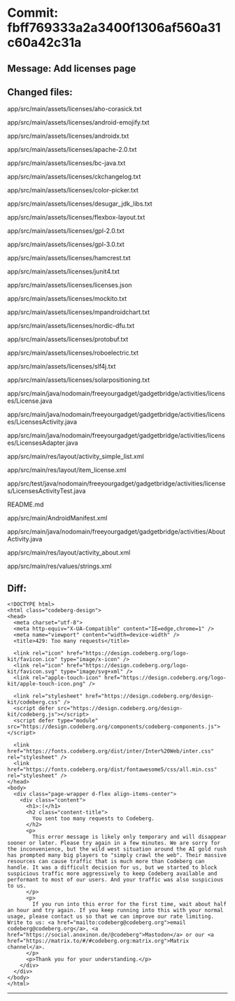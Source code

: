 # Commit: fbff769333a2a3400f1306af560a31c60a42c31a
## Message: Add licenses page
## Changed files:
app/src/main/assets/licenses/aho-corasick.txt

app/src/main/assets/licenses/android-emojify.txt

app/src/main/assets/licenses/androidx.txt

app/src/main/assets/licenses/apache-2.0.txt

app/src/main/assets/licenses/bc-java.txt

app/src/main/assets/licenses/ckchangelog.txt

app/src/main/assets/licenses/color-picker.txt

app/src/main/assets/licenses/desugar_jdk_libs.txt

app/src/main/assets/licenses/flexbox-layout.txt

app/src/main/assets/licenses/gpl-2.0.txt

app/src/main/assets/licenses/gpl-3.0.txt

app/src/main/assets/licenses/hamcrest.txt

app/src/main/assets/licenses/junit4.txt

app/src/main/assets/licenses/licenses.json

app/src/main/assets/licenses/mockito.txt

app/src/main/assets/licenses/mpandroidchart.txt

app/src/main/assets/licenses/nordic-dfu.txt

app/src/main/assets/licenses/protobuf.txt

app/src/main/assets/licenses/roboelectric.txt

app/src/main/assets/licenses/slf4j.txt

app/src/main/assets/licenses/solarpositioning.txt

app/src/main/java/nodomain/freeyourgadget/gadgetbridge/activities/licenses/License.java

app/src/main/java/nodomain/freeyourgadget/gadgetbridge/activities/licenses/LicensesActivity.java

app/src/main/java/nodomain/freeyourgadget/gadgetbridge/activities/licenses/LicensesAdapter.java

app/src/main/res/layout/activity_simple_list.xml

app/src/main/res/layout/item_license.xml

app/src/test/java/nodomain/freeyourgadget/gadgetbridge/activities/licenses/LicensesActivityTest.java

README.md

app/src/main/AndroidManifest.xml

app/src/main/java/nodomain/freeyourgadget/gadgetbridge/activities/AboutActivity.java

app/src/main/res/layout/activity_about.xml

app/src/main/res/values/strings.xml

## Diff:
```
<!DOCTYPE html>
<html class="codeberg-design">
<head>
  <meta charset="utf-8">
  <meta http-equiv="X-UA-Compatible" content="IE=edge,chrome=1" />
  <meta name="viewport" content="width=device-width" />
  <title>429: Too many requests</title>
  
  <link rel="icon" href="https://design.codeberg.org/logo-kit/favicon.ico" type="image/x-icon" />
  <link rel="icon" href="https://design.codeberg.org/logo-kit/favicon.svg" type="image/svg+xml" />
  <link rel="apple-touch-icon" href="https://design.codeberg.org/logo-kit/apple-touch-icon.png" />

  <link rel="stylesheet" href="https://design.codeberg.org/design-kit/codeberg.css" />
  <script defer src="https://design.codeberg.org/design-kit/codeberg.js"></script>
  <script defer type="module" src="https://design.codeberg.org/components/codeberg-components.js"></script>

  <link href="https://fonts.codeberg.org/dist/inter/Inter%20Web/inter.css" rel="stylesheet" />
  <link href="https://fonts.codeberg.org/dist/fontawesome5/css/all.min.css" rel="stylesheet" />
</head>
<body>
  <div class="page-wrapper d-flex align-items-center"> 
    <div class="content">
      <h1>:(</h1>
      <h2 class="content-title">
        You sent too many requests to Codeberg.
      </h2>
      <p>
        This error message is likely only temporary and will disappear sooner or later. Please try again in a few minutes. We are sorry for the inconvenience, but the wild west situation around the AI gold rush has prompted many big players to "simply crawl the web". Their massive resources can cause traffic that is much more than Codeberg can handle. It was a difficult decision for us, but we started to block suspicious traffic more aggressively to keep Codeberg available and performant to most of our users. And your traffic was also suspicious to us.
      </p>
      <p>
        If you run into this error for the first time, wait about half an hour and try again. If you keep running into this with your normal usage, please contact us so that we can improve our rate limiting. Write to us: <a href="mailto:codeberg@codeberg.org">email codeberg@codeberg.org</a>, <a href="https://social.anoxinon.de/@codeberg">Mastodon</a> or our <a href="https://matrix.to/#/#codeberg.org:matrix.org">Matrix channel</a>.
      </p>
      <p>Thank you for your understanding.</p>
    </div>
  </div>
</body>
</html>
```
-----------------------------------

